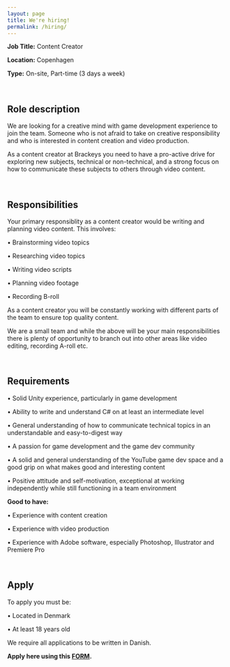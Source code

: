 ```yaml
---
layout: page
title: We're hiring!
permalink: /hiring/
---
```


<b>Job Title:</b> Content Creator

<b>Location:</b> Copenhagen

<b>Type:</b> On-site, Part-time (3 days a week)

<br>

<h2>Role description</h2>
We are looking for a creative mind with game development experience to join the team. Someone who is not afraid to take on creative responsibility and who is interested in content creation and video production. 

As a content creator at Brackeys you need to have a pro-active drive for exploring new subjects, technical or non-technical, and a strong focus on how to communicate these subjects to others through video content.

<br>

<h2>Responsibilities</h2>
Your primary responsiblity as a content creator would be writing and planning video content. This involves:

• Brainstorming video topics

• Researching video topics

• Writing video scripts

• Planning video footage

• Recording B-roll

As a content creator you will be constantly working with different parts of the team to ensure top quality content.

We are a small team and while the above will be your main responsibilities there is plenty of opportunity to branch out into other areas like video editing, recording A-roll etc.

<br>

<h2>Requirements</h2>
• Solid Unity experience, particularly in game development

• Ability to write and understand C# on at least an intermediate level

• General understanding of how to communicate technical topics in an understandable and easy-to-digest way

• A passion for game development and the game dev community

• A solid and general understanding of the YouTube game dev space and a good grip on what makes good and interesting content

• Positive attitude and self-motivation, exceptional at working independently while still functioning in a team environment

<b>Good to have:</b>

• Experience with content creation

• Experience with video production

• Experience with Adobe software, especially Photoshop, Illustrator and Premiere Pro

<br>

<h2>Apply</h2>

To apply you must be:

• Located in Denmark

• At least 18 years old

We require all applications to be written in Danish.


<b>Apply here using this <a target="_blank" href="https://forms.gle/u91aHKkySm2TdCP28">FORM</a>.</b>



